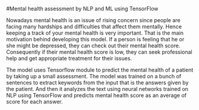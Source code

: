#Mental health assessment by NLP and ML using TensorFlow



Nowadays mental health is an issue of rising concern since people are facing many hardships and difficulties that affect them mentally. 
Hence keeping a track of your mental health is very important. That is the main motivation behind developing this model. 
If a person is feeling that he or she might be depressed, they can check out their mental health score. Consequently if their mental health score is low, they can seek professional help and get appropriate treatment for their issues.

The model uses Tensorflow module to predict the mental health of a patient by taking up a small assessment. 
The model was trained on a bunch of sentences to extract keywords from the input that is the answers given by the patient.
And then it analyzes the text using neural networks trained on NLP using TensorFlow and predicts mental health score as an average of score for each answer.
